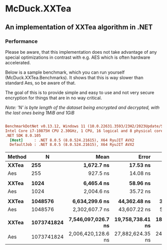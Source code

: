 # McDuck.XXTea
## An implementation of XXTea algorithm in .NET



### Performance
Please be aware, that this implementation does not take advantage of any special
optimizations in contrast with e.g. AES which is often hardware accelerated.

Below is a sample benchmark, which you can run yourself (McDuck.XXTea.Benchmarks).
It shows that this is way slower than standard Aes, so be aware of that.

The goal of this is to provide simple and easy to use and not very secure encryption
for things that are in no way critical.

_Note: 'N' is byte length of the dataset being encrypted and decrypted, with the last ones being 1MiB and 1GiB_

``` ini

BenchmarkDotNet v0.13.12, Windows 11 (10.0.22631.3593/23H2/2023Update/SunValley3)
Intel Core i7-10875H CPU 2.30GHz, 1 CPU, 16 logical and 8 physical cores
.NET SDK 8.0.105
  [Host]     : .NET 8.0.5 (8.0.524.21615), X64 RyuJIT AVX2
  DefaultJob : .NET 8.0.5 (8.0.524.21615), X64 RyuJIT AVX2

```

| Method | N          | Mean               | Error            | StdDev           | Ratio | RatioSD |
|------- |----------- |-------------------:|-----------------:|-----------------:|------:|--------:|
| **XXTea**  | **255**        |         **1,672.7 ns** |         **17.53 ns** |         **16.39 ns** |  **1.80** |    **0.04** |
| Aes    | 255        |           927.5 ns |         14.08 ns |         12.48 ns |  1.00 |    0.00 |
|        |            |                    |                  |                  |       |         |
| **XXTea**  | **1024**       |         **6,465.4 ns** |         **58.96 ns** |         **52.27 ns** |  **3.23** |    **0.06** |
| Aes    | 1024       |         2,004.6 ns |         35.72 ns |         33.42 ns |  1.00 |    0.00 |
|        |            |                    |                  |                  |       |         |
| **XXTea**  | **1048576**    |     **6,634,299.6 ns** |     **44,362.48 ns** |     **34,635.31 ns** |  **2.90** |    **0.08** |
| Aes    | 1048576    |     2,302,607.7 ns |     43,607.22 ns |     53,553.59 ns |  1.00 |    0.00 |
|        |            |                    |                  |                  |       |         |
| **XXTea**  | **1073741824** | **7,546,097,026.7 ns** | **19,758,738.41 ns** | **18,482,336.17 ns** |  **3.76** |    **0.04** |
| Aes    | 1073741824 | 2,006,420,128.6 ns | 27,882,624.35 ns | 24,717,220.23 ns |  1.00 |    0.00 |
